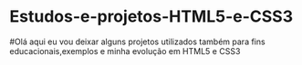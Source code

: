 # Estudos-e-projetos-HTML5-e-CSS3
#Olá aqui eu vou deixar alguns projetos utilizados também para fins educacionais,exemplos e minha evolução em HTML5 e CSS3
